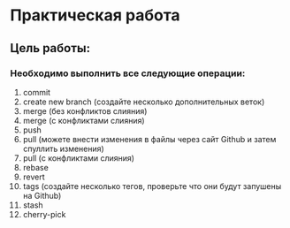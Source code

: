 
# Практическая работа
## Цель работы:
### Необходимо выполнить все следующие операции: 
1. commit
2. create new branch (создайте несколько дополнительных веток)
3. merge (без конфликтов слияния)
4. merge (с конфликтами слияния)
5. push
6. pull (можете внести изменения в файлы через сайт Github и затем спуллить изменения)
7. pull (с конфликтами слияния)
8. rebase
9. revert
10. tags (создайте несколько тегов, проверьте что они будут запушены на Github)
11. stash
12. cherry-pick
